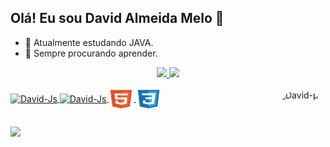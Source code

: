 ##  Olá! Eu sou David Almeida Melo 👋

- 🌱 Atualmente estudando JAVA. 
- 📙 Sempre procurando aprender.

<div align="center">
  <a href="https://github.com/Davidalmeida09">
  <img height="180em" src="https://github-readme-stats.vercel.app/api?username=Davidalmeida09&show_icons=true&theme=dark&include_all_commits=true&count_private=true"/>
  <img height="180em" src="https://github-readme-stats.vercel.app/api/top-langs/?username=Davidalmeida09&layout=compact&langs_count=7&theme=dark"/>
</div>
  
  <div style="display: inline_block"><br>
  <img align="center" alt="David-Js" height="30" width="40" src="https://cdn.jsdelivr.net/gh/devicons/devicon/icons/php/php-original.svg">
    <img align="center" alt="David-Js" height="30" width="40" src="https://cdn.jsdelivr.net/gh/devicons/devicon/icons/mysql/mysql-original-wordmark.svg">
  <img align="center" alt="David-HTML" height="30" width="40" src="https://raw.githubusercontent.com/devicons/devicon/master/icons/html5/html5-original.svg">
  <img align="center" alt="David-CSS" height="30" width="40" src="https://raw.githubusercontent.com/devicons/devicon/master/icons/css3/css3-original.svg">
     <img align="right" alt="David-pic" height="150" style="border-radius:50px;" src="https://steamuserimages-a.akamaihd.net/ugc/1651091246343514308/0CF06F39BBD98BA6D2559B70D1E9168F8EFD1C09/?imw=637&imh=358&ima=fit&impolicy=Letterbox&imcolor=%23000000&letterbox=true">
  
    
  </div>


  

  ##
  
  <div> 
   <a href="https://www.linkedin.com/in/david-almeida-a5bb16203/" target="_blank"><img src="https://img.shields.io/badge/-LinkedIn-%230077B5?style=for-the-badge&logo=linkedin&logoColor=white" target="_blank"></a> 
  </div>
  
  

